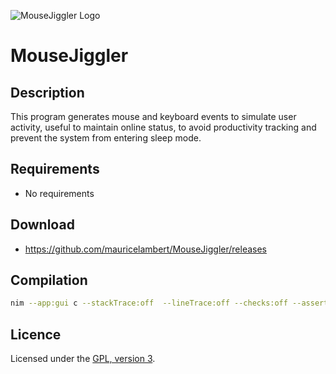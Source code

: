 ![MouseJiggler Logo](https://mauricelambert.github.io/info/nim/security/MouseJiggler_small.png "MouseJiggler logo")

# MouseJiggler

## Description

This program generates mouse and keyboard events to simulate user activity, useful to maintain online status, to avoid productivity tracking and prevent the system from entering sleep mode.

## Requirements

 - No requirements

## Download

 - https://github.com/mauricelambert/MouseJiggler/releases

## Compilation

```bash
nim --app:gui c --stackTrace:off  --lineTrace:off --checks:off --assertions:off -d:release -d=mingw --opt:size --passl:"-s" MouseJiggler.nim
```

## Licence

Licensed under the [GPL, version 3](https://www.gnu.org/licenses/).
